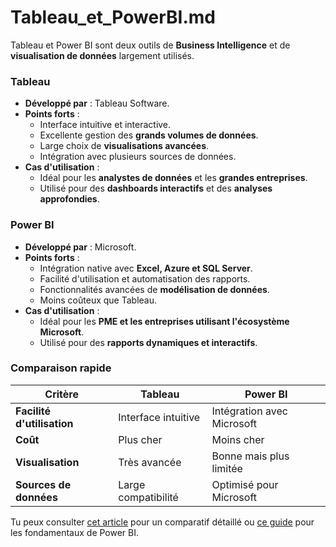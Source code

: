 # Tableau_et_PowerBI.md



Tableau et Power BI sont deux outils de **Business Intelligence** et de **visualisation de données** largement utilisés.

### **Tableau**
- **Développé par** : Tableau Software.
- **Points forts** :
  - Interface intuitive et interactive.
  - Excellente gestion des **grands volumes de données**.
  - Large choix de **visualisations avancées**.
  - Intégration avec plusieurs sources de données.
- **Cas d'utilisation** :
  - Idéal pour les **analystes de données** et les **grandes entreprises**.
  - Utilisé pour des **dashboards interactifs** et des **analyses approfondies**.

### **Power BI**
- **Développé par** : Microsoft.
- **Points forts** :
  - Intégration native avec **Excel, Azure et SQL Server**.
  - Facilité d'utilisation et automatisation des rapports.
  - Fonctionnalités avancées de **modélisation de données**.
  - Moins coûteux que Tableau.
- **Cas d'utilisation** :
  - Idéal pour les **PME et les entreprises utilisant l'écosystème Microsoft**.
  - Utilisé pour des **rapports dynamiques et interactifs**.

### **Comparaison rapide**
| Critère        | Tableau | Power BI |
|---------------|--------|---------|
| **Facilité d'utilisation** | Interface intuitive | Intégration avec Microsoft |
| **Coût** | Plus cher | Moins cher |
| **Visualisation** | Très avancée | Bonne mais plus limitée |
| **Sources de données** | Large compatibilité | Optimisé pour Microsoft |

Tu peux consulter [cet article](https://datascientest.com/power-bi-vs-tableau) pour un comparatif détaillé ou [ce guide](https://learn.microsoft.com/fr-fr/power-bi/fundamentals/service-basic-concepts) pour les fondamentaux de Power BI.